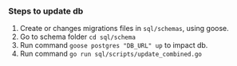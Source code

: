 ### Steps to update db

1. Create or changes migrations files in ```sql/schemas```, using goose.
2. Go to schema folder ```cd sql/schema``` 
3. Run command ```goose postgres "DB_URL" up``` to impact db.
4. Run command ```go run sql/scripts/update_combined.go```